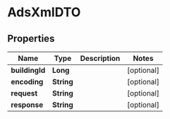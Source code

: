# AdsXmlDTO

## Properties
Name | Type | Description | Notes
------------ | ------------- | ------------- | -------------
**buildingId** | **Long** |  |  [optional]
**encoding** | **String** |  |  [optional]
**request** | **String** |  |  [optional]
**response** | **String** |  |  [optional]

